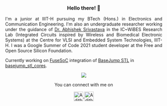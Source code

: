 
<h3 align="center">Hello there! 👋 </h2>

<p align="justify">
  I'm a junior at IIIT-H pursuing my BTech (Hons.) in Electronics and Communication Engineering. I'm also an undergraduate researcher working under the guidance of <a href="https://fac-webpages.iiit.ac.in/abhishek/">Dr. Abhishek Srivastava</a> in the IC~WiBES Research Lab (Integrated Circuits inspired by Wireless and Biomedical Electronic Systems) at the Centre for VLSI and Embedded System Technologies, IIIT-H. I was a Google Summer of Code 2021 student developer at the Free and Open Source Silicon Foundation.
  
  Currently working on <a href="https://github.com/olofk/fusesoc">FuseSoC</a> integration of <a href="https://github.com/bespoke-silicon-group/basejump_stl">BaseJump STL</a> in <a href="https://github.com/adithyasunil26/basejump_stl_cores">basejump_stl_cores</a>.
</p>

<p align="center">
<img src="https://github-readme-stats.vercel.app/api?username=adithyasunil26&show_icons=true&count_private=true&theme=algolia">
</p>

<p align="center">
  You can connect with me on
</p>
<p align="center">
  <a href="https://discord.com/users/619990807923130384" >
    <img align="center" alt="Adithya's Discord" width="30px" src="https://raw.githubusercontent.com/peterthehan/peterthehan/master/assets/discord.svg" />
  </a>
  <a href="https://www.linkedin.com/in/adithyasunil26">
    <img align="center" alt="Adithya's LinkedIN" width="30px" src="https://raw.githubusercontent.com/peterthehan/peterthehan/master/assets/linkedin.svg" />
  </a>
</p> 
  
